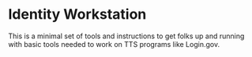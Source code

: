 # Identity Workstation

This is a minimal set of tools and instructions to get folks up and running
with basic tools needed to work on TTS programs like Login.gov.

